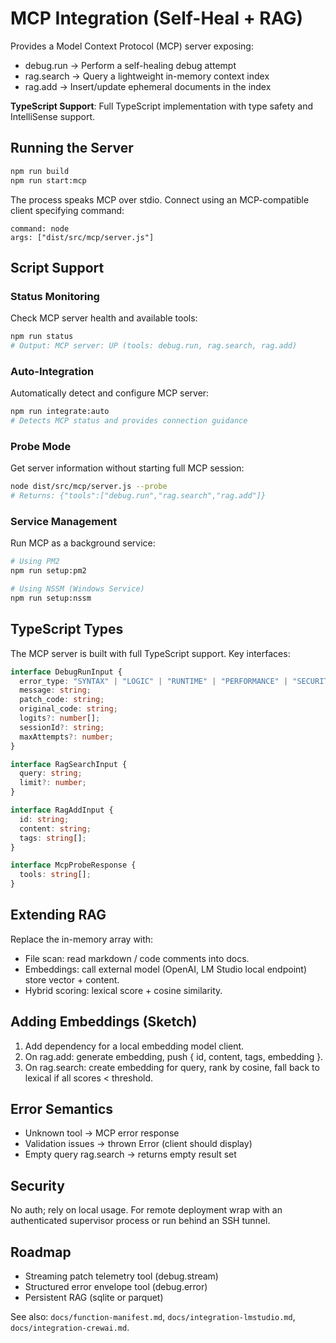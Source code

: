 # MCP Integration (Self-Heal + RAG)

Provides a Model Context Protocol (MCP) server exposing:
- debug.run  → Perform a self-healing debug attempt
- rag.search → Query a lightweight in-memory context index
- rag.add    → Insert/update ephemeral documents in the index

**TypeScript Support**: Full TypeScript implementation with type safety and IntelliSense support.

## Running the Server

```bash
npm run build
npm run start:mcp
```
The process speaks MCP over stdio. Connect using an MCP-compatible client specifying command:
```
command: node
args: ["dist/src/mcp/server.js"]
```

## Script Support

### Status Monitoring
Check MCP server health and available tools:
```bash
npm run status
# Output: MCP server: UP (tools: debug.run, rag.search, rag.add)
```

### Auto-Integration
Automatically detect and configure MCP server:
```bash
npm run integrate:auto
# Detects MCP status and provides connection guidance
```

### Probe Mode
Get server information without starting full MCP session:
```bash
node dist/src/mcp/server.js --probe
# Returns: {"tools":["debug.run","rag.search","rag.add"]}
```

### Service Management
Run MCP as a background service:
```bash
# Using PM2
npm run setup:pm2

# Using NSSM (Windows Service)
npm run setup:nssm
```

## TypeScript Types

The MCP server is built with full TypeScript support. Key interfaces:

```typescript
interface DebugRunInput {
  error_type: "SYNTAX" | "LOGIC" | "RUNTIME" | "PERFORMANCE" | "SECURITY";
  message: string;
  patch_code: string;
  original_code: string;
  logits?: number[];
  sessionId?: string;
  maxAttempts?: number;
}

interface RagSearchInput {
  query: string;
  limit?: number;
}

interface RagAddInput {
  id: string;
  content: string;
  tags: string[];
}

interface McpProbeResponse {
  tools: string[];
}
```

## Extending RAG
Replace the in-memory array with:
- File scan: read markdown / code comments into docs.
- Embeddings: call external model (OpenAI, LM Studio local endpoint) store vector + content.
- Hybrid scoring: lexical score + cosine similarity.

## Adding Embeddings (Sketch)
1. Add dependency for a local embedding model client.
2. On rag.add: generate embedding, push { id, content, tags, embedding }.
3. On rag.search: create embedding for query, rank by cosine, fall back to lexical if all scores < threshold.

## Error Semantics
- Unknown tool → MCP error response
- Validation issues → thrown Error (client should display)
- Empty query rag.search → returns empty result set

## Security
No auth; rely on local usage. For remote deployment wrap with an authenticated supervisor process or run behind an SSH tunnel.

## Roadmap
- Streaming patch telemetry tool (debug.stream)
- Structured error envelope tool (debug.error)
- Persistent RAG (sqlite or parquet)

See also: `docs/function-manifest.md`, `docs/integration-lmstudio.md`, `docs/integration-crewai.md`.
